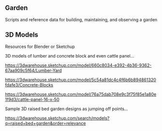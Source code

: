 ## Garden
Scripts and reference data for building, maintaining, and observing a garden

## 3D Models

Resources for Blender or Sketchup

3D models of lumber and concrete block and even cattle panel...

https://3dwarehouse.sketchup.com/model/660c8034-e392-4b36-9362-67aa909c5f64/Lumber-Yard

https://3dwarehouse.sketchup.com/model/5c54a81dc4c4f6b6b894861320fdafe3/Concrete-Blocks

https://3dwarehouse.sketchup.com/model/76a75dab708e9c3f75f85e1a80e1f9d3/cattle-panel-16-x-50

Sample 3D raised bed garden designs as jumping off points... 

https://3dwarehouse.sketchup.com/search/models?q=raised+bed+garden&order=relevance

